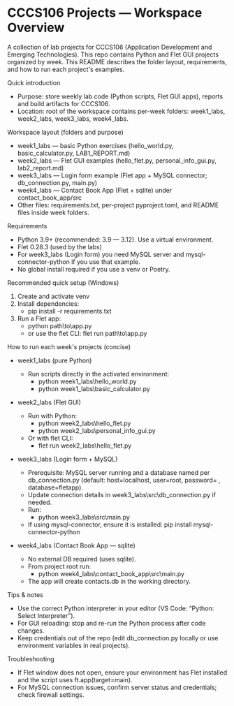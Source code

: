 # CCCS106 Projects — Workspace Overview

A collection of lab projects for CCCS106 (Application Development and Emerging Technologies). This repo contains Python and Flet GUI projects organized by week. This README describes the folder layout, requirements, and how to run each project's examples.

Quick introduction
- Purpose: store weekly lab code (Python scripts, Flet GUI apps), reports and build artifacts for CCCS106.
- Location: root of the workspace contains per-week folders: week1_labs, week2_labs, week3_labs, week4_labs.

Workspace layout (folders and purpose)
- week1_labs — basic Python exercises (hello_world.py, basic_calculator.py, LAB1_REPORT.md)
- week2_labs — Flet GUI examples (hello_flet.py, personal_info_gui.py, lab2_report.md)
- week3_labs — Login form example (Flet app + MySQL connector; db_connection.py, main.py)
- week4_labs — Contact Book App (Flet + sqlite) under contact_book_app/src
- Other files: requirements.txt, per-project pyproject.toml, and README files inside week folders.

Requirements
- Python 3.9+ (recommended: 3.9 — 3.12). Use a virtual environment.
- Flet 0.28.3 (used by the labs)
- For week3_labs (Login form) you need MySQL server and mysql-connector-python if you use that example.
- No global install required if you use a venv or Poetry.

Recommended quick setup (Windows)
1. Create and activate venv
2. Install dependencies:
   - pip install -r requirements.txt
3. Run a Flet app:
   - python path\to\app.py
   - or use the flet CLI: flet run path\to\app.py

How to run each week's projects (concise)

- week1_labs (pure Python)
  - Run scripts directly in the activated environment:
    - python week1_labs\hello_world.py
    - python week1_labs\basic_calculator.py

- week2_labs (Flet GUI)
  - Run with Python:
    - python week2_labs\hello_flet.py
    - python week2_labs\personal_info_gui.py
  - Or with flet CLI:
    - flet run week2_labs\hello_flet.py

- week3_labs (Login form + MySQL)
  - Prerequisite: MySQL server running and a database named per db_connection.py (default: host=localhost, user=root, password= , database=fletapp).
  - Update connection details in week3_labs\src\db_connection.py if needed.
  - Run:
    - python week3_labs\src\main.py
  - If using mysql-connector, ensure it is installed: pip install mysql-connector-python

- week4_labs (Contact Book App — sqlite)
  - No external DB required (uses sqlite).
  - From project root run:
    - python week4_labs\contact_book_app\src\main.py
  - The app will create contacts.db in the working directory.

Tips & notes
- Use the correct Python interpreter in your editor (VS Code: “Python: Select Interpreter”).
- For GUI reloading: stop and re-run the Python process after code changes.
- Keep credentials out of the repo (edit db_connection.py locally or use environment variables in real projects).

Troubleshooting
- If Flet window does not open, ensure your environment has Flet installed and the script uses ft.app(target=main).
- For MySQL connection issues, confirm server status and credentials; check firewall settings.